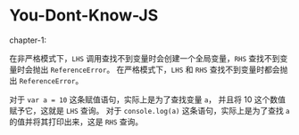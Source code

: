# You-Dont-Know-JS

chapter-1: 

在非严格模式下，`LHS` 调用查找不到变量时会创建一个全局变量，`RHS` 查找不到变量时会抛出 `ReferenceError`。 在严格模式下，`LHS` 和 `RHS` 查找不到变量时都会抛出 `ReferenceError`。

对于 `var a = 10` 这条赋值语句，实际上是为了查找变量 `a`， 并且将 10 这个数值赋予它，这就是 `LHS` 查询。 对于 `console.log(a)` 这条语句，实际上是为了查找 `a` 的值并将其打印出来，这是 `RHS` 查询。
